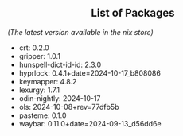 <!--- This list was auto-generated by ./helper.sh. DO NOT edit this file manually. -->

<h2 align="center">List of Packages</h2>

_(The latest version available in the nix store)_

- crt: 0.2.0
- gripper: 1.0.1
- hunspell-dict-id-id: 2.3.0
- hyprlock: 0.4.1+date=2024-10-17_b808086
- keymapper: 4.8.2
- lexurgy: 1.7.1
- odin-nightly: 2024-10-17
- ols: 2024-10-08+rev=77dfb5b
- pasteme: 0.1.0
- waybar: 0.11.0+date=2024-09-13_d56dd6e
